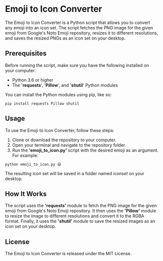 # Emoji to Icon Converter

The Emoji to Icon Converter is a Python script that allows you to convert any emoji into an icon set. The script fetches the PNG image for the given emoji from Google's Noto Emoji repository, resizes it to different resolutions, and saves the resized PNGs as an icon set on your desktop.

## Prerequisites

Before running the script, make sure you have the following installed on your computer:

- Python 3.6 or higher
- The '**requests**', '**Pillow**', and '**shutil**' Python modules


You can install the Python modules using pip, like so:


`pip install requests Pillow shutil`


## Usage

To use the Emoji to Icon Converter, follow these steps:

1. Clone or download the repository to your computer.
1. Open your terminal and navigate to the repository folder.
1. Run the **'emoji_to_icon.py'** script with the desired emoji as an argument. 
For example:

`python emoji_to_icon.py 😄`

The resulting icon set will be saved in a folder named *iconset* on your desktop.

## How It Works

The script uses the **'requests'** module to fetch the PNG image for the given emoji from Google's Noto Emoji repository. It then uses the **'Pillow'** module to resize the image to different resolutions and convert it to the RGBA format. Finally, it uses the **'shutil'** module to save the resized images as an icon set on your desktop.

## License

The Emoji to Icon Converter is released under the MIT License.
